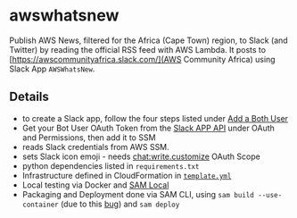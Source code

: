 # awswhatsnew

Publish AWS News, filtered for the Africa (Cape Town) region, to Slack (and Twitter) by reading the official RSS feed with AWS Lambda. 
It posts to [https://awscommunityafrica.slack.com/](AWS Community Africa) using Slack App `AWSWhatsNew`.

## Details

- to create a Slack app, follow the four steps listed under [Add a Both User](https://slack.com/help/articles/115005265703-Create-a-bot-for-your-workspace)
- Get your Bot User OAuth Token from the [Slack APP API](https://api.slack.com/apps/) under OAuth and Permissions, then add it to SSM 
- reads Slack credentials from AWS SSM.
- sets Slack icon emoji - needs [chat:write.customize](https://api.slack.com/scopes/chat:write.customize) OAuth Scope
- python dependencies listed in `requirements.txt`
- Infrastructure defined in CloudFormation in [`template.yml`](template.yml)
- Local testing via Docker and [SAM Local](http://docs.aws.amazon.com/lambda/latest/dg/test-sam-local.html#sam-cli-simple-app)
- Packaging and Deployment done via SAM CLI, using `sam build --use-container` (due to this [bug](https://github.com/aws/aws-sam-cli/issues/2291)) and `sam deploy`
